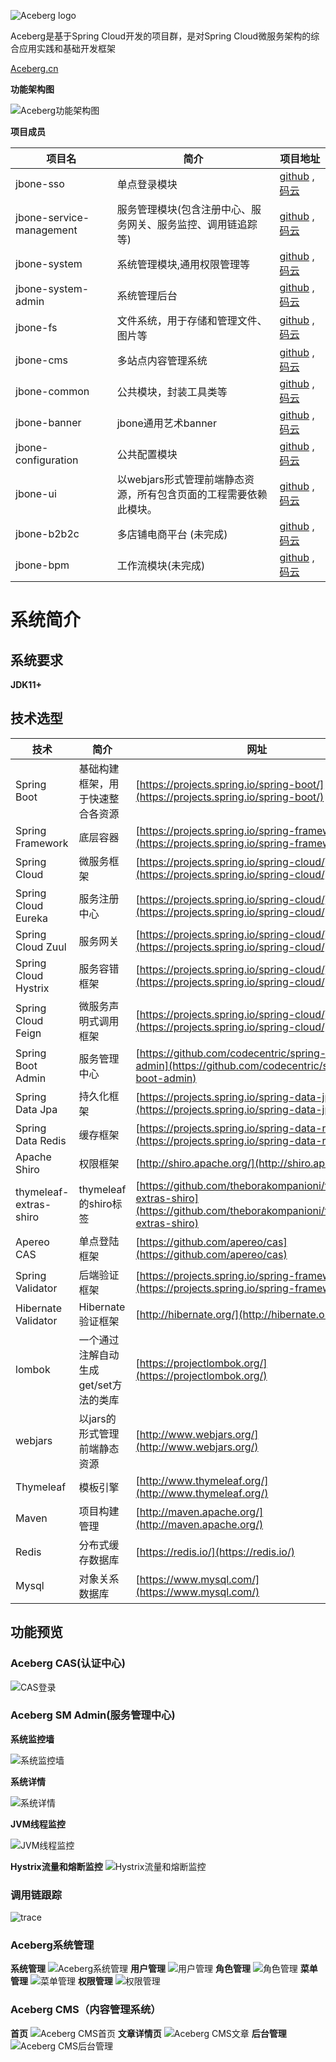 


![Aceberg logo](doc/images/logo-text.png)

Aceberg是基于Spring Cloud开发的项目群，是对Spring Cloud微服务架构的综合应用实践和基础开发框架

[Aceberg.cn](http://Aceberg.cn)

**功能架构图**

![Aceberg功能架构图](doc/images/features.png)

**项目成员**


| 项目名                      | 简介                                   | 项目地址                                     |
| ------------------------ | ------------------------------------ | ---------------------------------------- |
| jbone-sso                | 单点登录模块                               | [github](https://github.com/417511458/jbone-sso) , [码云](https://gitee.com/majunwei2017/jbone-sso) |
| jbone-service-management | 服务管理模块(包含注册中心、服务网关、服务监控、调用链追踪等)      | [github](https://github.com/417511458/jbone-service-management) , [码云](https://gitee.com/majunwei2017/jbone-service-management) |
| jbone-system             | 系统管理模块,通用权限管理等                       | [github](https://github.com/417511458/jbone-system) , [码云](https://gitee.com/majunwei2017/jbone-system) |
| jbone-system-admin       | 系统管理后台                               | [github](https://github.com/417511458/jbone-system-admin) , [码云](https://gitee.com/majunwei2017/jbone-system-admin) |
| jbone-fs                 | 文件系统，用于存储和管理文件、图片等                   | [github](https://github.com/417511458/jbone-fs) , [码云](https://gitee.com/majunwei2017/jbone-fs) |
| jbone-cms                | 多站点内容管理系统                            | [github](https://github.com/417511458/jbone-cms) , [码云](https://gitee.com/majunwei2017/jbone-cms) |
| jbone-common             | 公共模块，封装工具类等                          | [github](https://github.com/417511458/jbone) , [码云](https://gitee.com/majunwei2017/jbone) |
| jbone-banner             | jbone通用艺术banner                      | [github](https://github.com/417511458/jbone) , [码云](https://gitee.com/majunwei2017/jbone) |
| jbone-configuration      | 公共配置模块                               | [github](https://github.com/417511458/jbone) , [码云](https://gitee.com/majunwei2017/jbone) |
| jbone-ui                 | 以webjars形式管理前端静态资源，所有包含页面的工程需要依赖此模块。 | [github](https://github.com/417511458/jbone) , [码云](https://gitee.com/majunwei2017/jbone) |
| jbone-b2b2c              | 多店铺电商平台 (未完成)                        | [github](https://github.com/417511458/jbone-b2b2c) , [码云](https://gitee.com/majunwei2017/jbone-b2b2c) |
| jbone-bpm                | 工作流模块(未完成)                           | [github](https://github.com/417511458/jbone-bpm) , [码云](https://gitee.com/majunwei2017/jbone-bpm) |



# 系统简介

## 系统要求

**JDK11+**


## 技术选型
| 技术                     | 简介                     | 网址                                       |
| ---------------------- | ---------------------- | ---------------------------------------- |
| Spring Boot            | 基础构建框架，用于快速整合各资源       | [https://projects.spring.io/spring-boot/](https://projects.spring.io/spring-boot/) |
| Spring Framework       | 底层容器                   | [https://projects.spring.io/spring-framework/](https://projects.spring.io/spring-framework/) |
| Spring Cloud           | 微服务框架                  | [https://projects.spring.io/spring-cloud/](https://projects.spring.io/spring-cloud/) |
| Spring Cloud Eureka    | 服务注册中心                 | [https://projects.spring.io/spring-cloud/](https://projects.spring.io/spring-cloud/) |
| Spring Cloud Zuul      | 服务网关                   | [https://projects.spring.io/spring-cloud/](https://projects.spring.io/spring-cloud/) |
| Spring Cloud Hystrix   | 服务容错框架                 | [https://projects.spring.io/spring-cloud/](https://projects.spring.io/spring-cloud/) |
| Spring Cloud Feign     | 微服务声明式调用框架             | [https://projects.spring.io/spring-cloud/](https://projects.spring.io/spring-cloud/) |
| Spring Boot Admin      | 服务管理中心                 | [https://github.com/codecentric/spring-boot-admin](https://github.com/codecentric/spring-boot-admin) |
| Spring Data Jpa        | 持久化框架                  | [https://projects.spring.io/spring-data-jpa/](https://projects.spring.io/spring-data-jpa/) |
| Spring Data Redis      | 缓存框架                   | [https://projects.spring.io/spring-data-redis/](https://projects.spring.io/spring-data-redis/) |
| Apache Shiro           | 权限框架                   | [http://shiro.apache.org/](http://shiro.apache.org/) |
| thymeleaf-extras-shiro | thymeleaf的shiro标签      | [https://github.com/theborakompanioni/thymeleaf-extras-shiro](https://github.com/theborakompanioni/thymeleaf-extras-shiro) |
| Apereo CAS             | 单点登陆框架                 | [https://github.com/apereo/cas](https://github.com/apereo/cas) |
| Spring Validator       | 后端验证框架                 | [https://projects.spring.io/spring-framework/](https://projects.spring.io/spring-framework/) |
| Hibernate Validator    | Hibernate验证框架          | [http://hibernate.org/](http://hibernate.org/) |
| lombok                 | 一个通过注解自动生成get/set方法的类库 | [https://projectlombok.org/](https://projectlombok.org/) |
| webjars                | 以jars的形式管理前端静态资源       | [http://www.webjars.org/](http://www.webjars.org/) |
| Thymeleaf              | 模板引擎                   | [http://www.thymeleaf.org/](http://www.thymeleaf.org/) |
| Maven                  | 项目构建管理                 | [http://maven.apache.org/](http://maven.apache.org/) |
| Redis                  | 分布式缓存数据库               | [https://redis.io/](https://redis.io/)   |
| Mysql                  | 对象关系数据库                | [https://www.mysql.com/](https://www.mysql.com/) |

## 功能预览
### Aceberg CAS(认证中心)
![CAS登录](doc/images/loginview.png)
### Aceberg SM Admin(服务管理中心)
**系统监控墙**

![系统监控墙](doc/images/bootadmin-wallboard.png)

**系统详情**

![系统详情](doc/images/bootadmin-instancedetails.png)

**JVM线程监控**

![JVM线程监控](doc/images/bootadmin-instancethread.png)

**Hystrix流量和熔断监控**
![Hystrix流量和熔断监控](doc/images/hystrix监控.png)

### 调用链跟踪
![trace](doc/images/zipkin_01.png)

### Aceberg系统管理
**系统管理**
![Aceberg系统管理](doc/images/systemManager.png)
**用户管理**
![用户管理](doc/images/userManager.png)
**角色管理**
![角色管理](doc/images/roleManager.png)
**菜单管理**
![菜单管理](doc/images/menuManager.png)
**权限管理**
![权限管理](doc/images/permissionManager.png)

### Aceberg CMS（内容管理系统）
**首页**
![Aceberg CMS首页](doc/images/cms_index.png)
**文章详情页**
![Aceberg CMS文章](doc/images/cms_article.png)
**后台管理**
![Aceberg CMS后台管理](doc/images/cms_admin.png)
